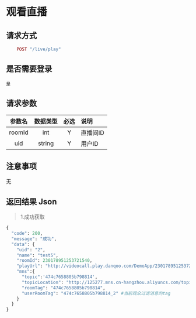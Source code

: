# 观看直播

## 请求方式 ##
```ruby
    POST "/live/play"
```
## 是否需要登录 ##
    是

## 请求参数 ##

参数名|数据类型|必选|说明
:------:|:------:|:------:|:------
roomId|int|Y| 直播间ID
uid|string|Y| 用户ID

## 注意事项 ##
   无

## 返回结果 Json ##
>1.成功获取
```python
{
  "code": 200,
  "message": "成功",
  "data": {
    "uid": "2",
    "name": "test5",
    "roomId": 230178951253721540,
    "playUrl": "http://videocall.play.danqoo.com/DemoApp/230178951253721540.flv",
    "mns":{
      "topic":'474c7658805b798814',
      "topicLocation": "http://125277.mns.cn-hangzhou.aliyuncs.com/topics/229820386403942828",
      "roomTag": "474c7658805b798814",
      "userRoomTag": "474c7658805b798814_2" #当前观众过滤消息的tag
    }
  }
}
```
